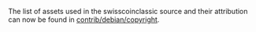 The list of assets used in the swisscoinclassic source and their attribution can now be found in [contrib/debian/copyright](../contrib/debian/copyright).

